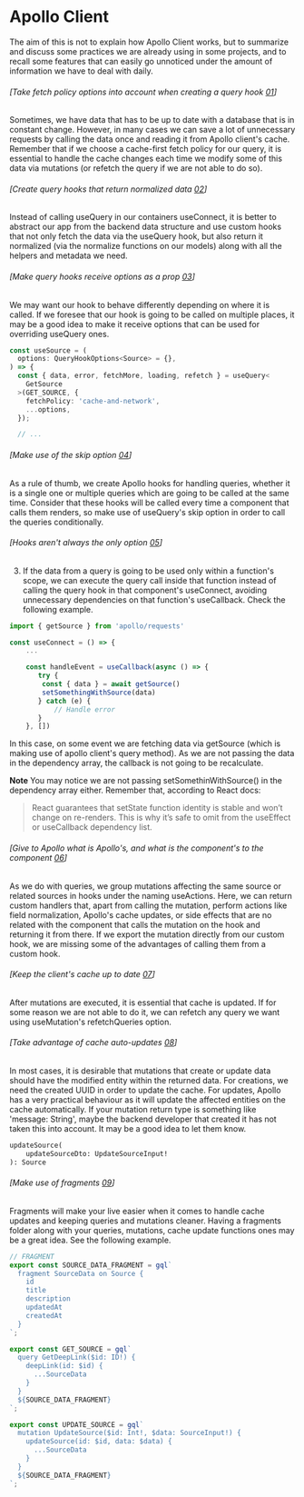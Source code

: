 # Apollo Client

The aim of this is not to explain how Apollo Client works, but to summarize and discuss some practices we are already using
in some projects, and to recall some features that can easily go unnoticed under the amount of information we have to deal with daily.

###### [Take fetch policy options into account when creating a query hook [01](#point-01)]

Sometimes, we have data that has to be up to date with a database that is in constant change. However, in many cases we can save a lot of unnecessary requests by calling the data once and reading it from Apollo client's cache. Remember that if we choose a cache-first fetch policy for our query, it is essential to handle the cache changes each time we modify some of this data via mutations (or refetch the query if we are not able to do so).

###### [Create query hooks that return normalized data [02](#point-02)]

Instead of calling useQuery in our containers useConnect, it is better to abstract our app from the backend data structure and use custom hooks that not only fetch the data via the useQuery hook, but also return it normalized (via the normalize functions on our models) along with all the helpers and metadata we need.

###### [Make query hooks receive options as a prop [03](#point-03)]

We may want our hook to behave differently depending on where it is called. If we foresee that our hook is going to be called on multiple places, it may be a good idea to make it receive options that can be used for overriding useQuery ones.

```typescript
const useSource = (
  options: QueryHookOptions<Source> = {},
) => {
  const { data, error, fetchMore, loading, refetch } = useQuery<
    GetSource
  >(GET_SOURCE, {
    fetchPolicy: 'cache-and-network',
    ...options,
  });

  // ...
```

###### [Make use of the skip option [04](#point-04)]

As a rule of thumb, we create Apollo hooks for handling queries, whether it is a single one or multiple queries which are going to be called at the same time. Consider that these hooks will be called every time a component that calls them renders, so make use of useQuery's skip option in order to call the queries conditionally.

###### [Hooks aren't always the only option [05](#point-05)]

3. If the data from a query is going to be used only within a function's scope, we can execute the query call inside that function instead of calling the query hook in that component's useConnect, avoiding unnecessary dependencies on that function's useCallback. Check the following example.

```typescript
import { getSource } from 'apollo/requests'

const useConnect = () => {
    ...

    const handleEvent = useCallback(async () => {
       try {
        const { data } = await getSource()
        setSomethingWithSource(data)
       } catch (e) {
           // Handle error
       }
    }, [])

```

In this case, on some event we are fetching data via getSource (which is making use of apollo client's query method). As we are not passing the data in the dependency array, the callback is not going to be recalculate.

**Note** You may notice we are not passing setSomethinWithSource() in the dependency array either. Remember that, according to React docs:

> React guarantees that setState function identity is stable and won’t change on re-renders. This is why it’s safe to omit from the useEffect or useCallback dependency list.

###### [Give to Apollo what is Apollo's, and what is the component's to the component [06](#point-06)]

As we do with queries, we group mutations affecting the same source or related sources in hooks under the naming use<Source>Actions. Here, we can return custom handlers that, apart from calling the mutation, perform actions like field normalization, Apollo's cache updates, or side effects that are no related with the component that calls the mutation on the hook and returning it from there. If we export the mutation directly from our custom hook, we are missing some of the advantages of calling them from a custom hook.

###### [Keep the client's cache up to date [07](#point-07)]

After mutations are executed, it is essential that cache is updated. If for some reason we are not able to do it, we can refetch any query we want using useMutation's refetchQueries option.

###### [Take advantage of cache auto-updates [08](#point-08)]

In most cases, it is desirable that mutations that create or update data should have the modified entity within the returned data. For creations, we need the created UUID in order to update the cache. For updates, Apollo has a very practical behaviour as it will update the affected entities on the cache automatically. If your mutation return type is something like 'message: String', maybe the backend developer that created it has not taken this into account. It may be a good idea to let them know.

```graphql
updateSource(
    updateSourceDto: UpdateSourceInput!
): Source
```

###### [Make use of fragments [09](#point-09)]

Fragments will make your live easier when it comes to handle cache updates and keeping queries and mutations cleaner. Having a fragments folder along with your queries, mutations, cache update functions ones may be a great idea. See the following example.

```typescript
// FRAGMENT
export const SOURCE_DATA_FRAGMENT = gql`
  fragment SourceData on Source {
    id
    title
    description
    updatedAt
    createdAt
  }
`;

export const GET_SOURCE = gql`
  query GetDeepLink($id: ID!) {
    deepLink(id: $id) {
      ...SourceData
    }
  }
  ${SOURCE_DATA_FRAGMENT}
`;

export const UPDATE_SOURCE = gql`
  mutation UpdateSource($id: Int!, $data: SourceInput!) {
    updateSource(id: $id, data: $data) {
      ...SourceData
    }
  }
  ${SOURCE_DATA_FRAGMENT}
`;
```
